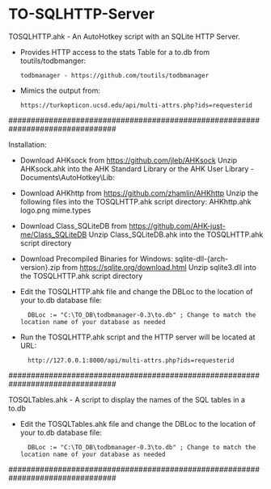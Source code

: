 # TO-SQLHTTP-Server
TOSQLHTTP.ahk - An AutoHotkey script with an SQLite HTTP Server.


* Provides HTTP access to the stats Table for a to.db from toutils/todbmanger:


      todbmanager - https://github.com/toutils/todbmanager

* Mimics the output from:

      https://turkopticon.ucsd.edu/api/multi-attrs.php?ids=requesterid


################################################################################


Installation:


* Download AHKsock from https://github.com/jleb/AHKsock
      Unzip AHKsock.ahk into the AHK Standard Library or the AHK User Library - Documents\AutoHotkey\Lib:
      

* Download AHKhttp from https://github.com/zhamlin/AHKhttp
      Unzip the following files into the TOSQLHTTP.ahk script directory:
            AHKhttp.ahk
            logo.png
            mime.types
              

 * Download Class_SQLiteDB from https://github.com/AHK-just-me/Class_SQLiteDB
      Unzip Class_SQLiteDB.ahk into the TOSQLHTTP.ahk script directory
 
 
 * Download Precompiled Binaries for Windows: sqlite-dll-{arch-version}.zip from https://sqlite.org/download.html
      Unzip sqlite3.dll into the TOSQLHTTP.ahk script directory
 
      
* Edit the TOSQLHTTP.ahk file and change the DBLoc to the location of your to.db database file:

        DBLoc := "C:\TO_DB\todbmanager-0.3\to.db" ; Change to match the location name of your database as needed


* Run the TOSQLHTTP.ahk script and the HTTP server will be located at URL:

        http://127.0.0.1:8000/api/multi-attrs.php?ids=requesterid


################################################################################


TOSQLTables.ahk - A script to display the names of the SQL tables in a to.db

* Edit the TOSQLTables.ahk file and change the DBLoc to the location of your to.db database file:

        DBLoc := "C:\TO_DB\todbmanager-0.3\to.db" ; Change to match the location name of your database as needed


################################################################################

